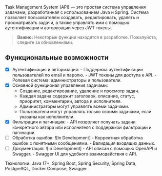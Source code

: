 Task Management System (API) — это простая система управления задачами, разработанная с использованием Java и Spring. Система позволяет пользователям создавать, редактировать, удалять и просматривать задачи, а также управлять ими с помощью аутентификации и авторизации через JWT токены.
> **Важно:** Некоторые функции находятся в разработке. Пожалуйста, следите за обновлениями.
## Функциональные возможности
- [x] Аутентификация и авторизация:
      - Поддержка аутентификации пользователей по email и паролю.
      - JWT токены для доступа к API.
      - Ролевая система: администраторы и пользователи.
- [x]  Основной функционал управления задачами:
      - Создание, редактирование, удаление и просмотр задач.
      - Каждая задача содержит заголовок, описание, статус, приоритет, комментарии, автора и исполнителя.
      - Администраторы могут управлять всеми задачами.
      - Пользователи могут управлять только своими задачами, если указаны как исполнители.
- [x] Фильтрация и пагинация:
      - API позволяет получать задачи конкретного автора или исполнителя с поддержкой фильтрации и пагинации.
- [ ] Обработка ошибок: ![In Development]
      - Корректная обработка ошибок с понятными сообщениями.
      - Валидация входящих данных.
- [ ] Документация: ![In Development]
      - API описан с помощью OpenAPI и Swagger.
      - Swagger UI для удобного взаимодействия с API.

Технологии:
Java 17+,
Spring Boot,
Spring Security,
Spring Data,
PostgreSQL,
Docker Compose,
Swagger                        
